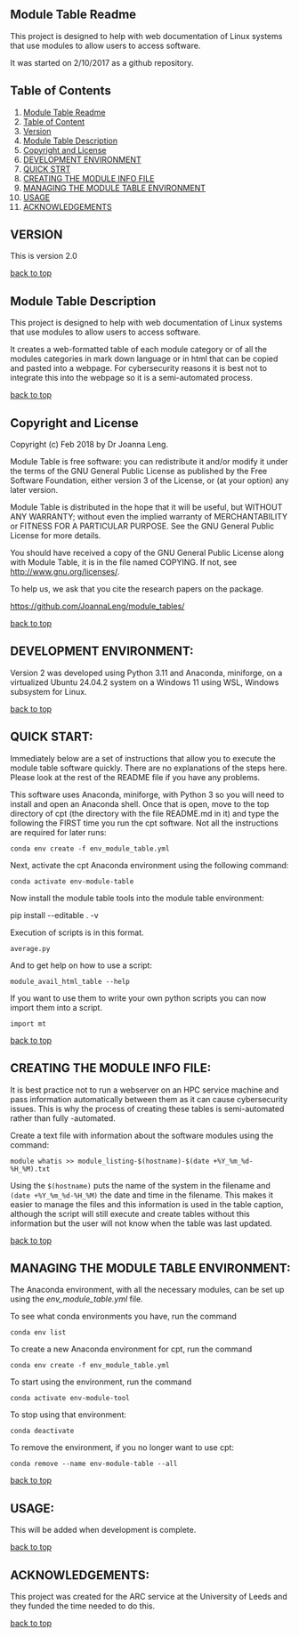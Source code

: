 ## Module Table Readme
This project is designed to help with web documentation of Linux systems that use modules to allow users to access software. 

It was started on 2/10/2017 as a github repository.

## Table of Contents

1. [Module Table Readme](#module-table-readme)
2. [Table of Content](#table-of-content)
3. [Version](#version)
4. [Module Table Description](#module-table-description)
5. [Copyright and License](#copyright-and-license)
6. [DEVELOPMENT ENVIRONMENT](#development-environment)
7. [QUICK STRT](#quick-start)
8. [CREATING THE MODULE INFO FILE](#creating-the-module-info-file)
9. [MANAGING THE MODULE TABLE ENVIRONMENT](#managing-the-module-table-environment)
10. [USAGE](#usage)
11. [ACKNOWLEDGEMENTS](#acknowledgements)




## VERSION
This is version 2.0

[back to top](#module-table-readme)

## Module Table Description
This project is designed to help with web documentation of Linux systems that use modules to allow users to access software.

It creates a web-formatted table of each module category or of all the modules categories in mark down language or in html that can be copied and pasted into a webpage. For cybersecurity reasons it is best not to integrate this into the webpage so it is a semi-automated process.

[back to top](#module-table-readme)

## Copyright and License
Copyright (c) Feb 2018 by Dr Joanna Leng.

Module Table is free software: you can redistribute it and/or modify it under the terms of the GNU General Public License as published by the Free Software Foundation, either version 3 of the License, or (at your option) any later version.

Module Table is distributed in the hope that it will be useful, but WITHOUT ANY WARRANTY; without even the implied warranty of MERCHANTABILITY or FITNESS FOR A PARTICULAR PURPOSE.  See the GNU General Public License for more details.

You should have received a copy of the GNU General Public License along with Module Table, it is in the file named COPYING.  If not, see <http://www.gnu.org/licenses/>.

To help us, we ask that you cite the research papers on the package.

https://github.com/JoannaLeng/module_tables/

[back to top](#module-table-readme)

## DEVELOPMENT ENVIRONMENT:
Version 2 was developed using Python 3.11 and Anaconda, miniforge, on a virtualized Ubuntu 24.04.2 system on a Windows 11 using WSL, Windows subsystem for Linux.

[back to top](#module-table-readme)

## QUICK START:
Immediately below are a set of instructions that allow you to execute the module table software quickly. There are no explanations of the steps here. Please look at the rest of the README file if you have any problems.

This software uses Anaconda, miniforge, with Python 3 so you will need to install and open an Anaconda shell. Once that is open, move to the top directory of cpt (the directory with the file README.md in it) and type the following the FIRST time you run the cpt software. Not all the instructions are required for later runs:

`conda env create -f env_module_table.yml`

Next, activate the cpt Anaconda environment using the following command:

`conda activate env-module-table`

Now install the module table tools into the module table environment:

pip install --editable . -v


Execution of scripts is in this format.

`average.py`

And to get help on how to use a script:

`module_avail_html_table --help`

If you want to use them to write your own python scripts you can now import them into a script.

`import mt`

[back to top](#module-table-readme)

## CREATING THE MODULE INFO FILE:
It is best practice not to run a webserver on an HPC service machine and pass information automatically between them as it can cause cybersecurity issues. This is why the process of creating these tables is semi-automated rather than fully -automated.

Create a text file with information about the software modules using the command:

`module whatis >> module_listing-$(hostname)-$(date +%Y_%m_%d-%H_%M).txt`

Using the `$(hostname)` puts the name of the system in the filename and `(date +%Y_%m_%d-%H_%M)` the date and time in the filename. This makes it easier to manage the files and this information is used in the table caption, although the script will still execute and create tables without this information but the user will not know when the table was last updated. 

[back to top](#module-table-readme)

## MANAGING THE MODULE TABLE ENVIRONMENT:
The Anaconda environment, with all the necessary modules, can be set up using the *env_module_table.yml* file. 

To see what conda environments you have, run the command

`conda env list`

To create a new Anaconda environment for cpt, run the command

`conda env create -f env_module_table.yml`

To start using the environment, run the command

`conda activate env-module-tool`

To stop using that environment:

`conda deactivate`

To remove the environment, if you no longer want to use cpt:

`conda remove --name env-module-table --all`

[back to top](#module-table-readme)

## USAGE:
This will be added when development is complete.

[back to top](#module-table-readme)

## ACKNOWLEDGEMENTS:

This project was created for the ARC service at the University of Leeds and they funded the time needed to do this.

[back to top](#module-table-readme)
